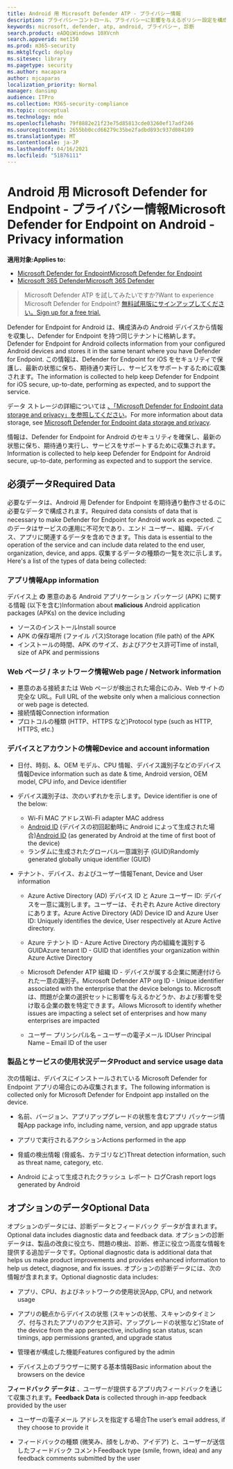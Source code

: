 ```yaml
---
title: Android 用 Microsoft Defender ATP - プライバシー情報
description: プライバシーコントロール、プライバシーに影響を与えるポリシー設定を構成する方法、および Microsoft Defender ATP for Android で収集された診断データに関する情報。
keywords: microsoft, defender, atp, android, プライバシー, 診断
search.product: eADQiWindows 10XVcnh
search.appverid: met150
ms.prod: m365-security
ms.mktglfcycl: deploy
ms.sitesec: library
ms.pagetype: security
ms.author: macapara
author: mjcaparas
localization_priority: Normal
manager: dansimp
audience: ITPro
ms.collection: M365-security-compliance
ms.topic: conceptual
ms.technology: mde
ms.openlocfilehash: 79f8882e21f23e75d85813cde03260ef17adf246
ms.sourcegitcommit: 2655bb0ccd66279c35be2fadbd893c937d084109
ms.translationtype: MT
ms.contentlocale: ja-JP
ms.lasthandoff: 04/16/2021
ms.locfileid: "51876111"
---
```

#  <a name="microsoft-defender-for-endpoint-on-android---privacy-information"></a><span data-ttu-id="85bd7-104">Android 用 Microsoft Defender for Endpoint - プライバシー情報</span><span class="sxs-lookup"><span data-stu-id="85bd7-104">Microsoft Defender for Endpoint on Android - Privacy information</span></span>

<span data-ttu-id="85bd7-105">**適用対象:**</span><span class="sxs-lookup"><span data-stu-id="85bd7-105">**Applies to:**</span></span>
- [<span data-ttu-id="85bd7-106">Microsoft Defender for Endpoint</span><span class="sxs-lookup"><span data-stu-id="85bd7-106">Microsoft Defender for Endpoint</span></span>](https://go.microsoft.com/fwlink/p/?linkid=2154037)
- [<span data-ttu-id="85bd7-107">Microsoft 365 Defender</span><span class="sxs-lookup"><span data-stu-id="85bd7-107">Microsoft 365 Defender</span></span>](https://go.microsoft.com/fwlink/?linkid=2118804)

> <span data-ttu-id="85bd7-108">Microsoft Defender ATP を試してみたいですか?</span><span class="sxs-lookup"><span data-stu-id="85bd7-108">Want to experience Microsoft Defender for Endpoint?</span></span> [<span data-ttu-id="85bd7-109">無料試用版にサインアップしてください。</span><span class="sxs-lookup"><span data-stu-id="85bd7-109">Sign up for a free trial.</span></span>](https://www.microsoft.com/microsoft-365/windows/microsoft-defender-atp?ocid=docs-wdatp-exposedapis-abovefoldlink) 


<span data-ttu-id="85bd7-110">Defender for Endpoint for Android は、構成済みの Android デバイスから情報を収集し、Defender for Endpoint を持つ同じテナントに格納します。</span><span class="sxs-lookup"><span data-stu-id="85bd7-110">Defender for Endpoint for Android collects information from your configured Android devices and stores it in the same tenant where you have Defender for Endpoint.</span></span> <span data-ttu-id="85bd7-111">この情報は、Defender for Endpoint for iOS をセキュリティで保護し、最新の状態に保ち、期待通り実行し、サービスをサポートするために収集されます。</span><span class="sxs-lookup"><span data-stu-id="85bd7-111">The information is collected to help keep Defender for Endpoint for iOS secure, up-to-date, performing as expected, and to support the service.</span></span>

<span data-ttu-id="85bd7-112">データ ストレージの詳細については [、「Microsoft Defender for Endpoint data storage and privacy」を参照してください](data-storage-privacy.md)。</span><span class="sxs-lookup"><span data-stu-id="85bd7-112">For more information about data storage, see [Microsoft Defender for Endpoint data storage and privacy](data-storage-privacy.md).</span></span>

<span data-ttu-id="85bd7-113">情報は、Defender for Endpoint for Android のセキュリティを確保し、最新の状態に保ち、期待通り実行し、サービスをサポートするために収集されます。</span><span class="sxs-lookup"><span data-stu-id="85bd7-113">Information is collected to help keep Defender for Endpoint for Android secure, up-to-date, performing as expected and to support the service.</span></span>

## <a name="required-data"></a><span data-ttu-id="85bd7-114">必須データ</span><span class="sxs-lookup"><span data-stu-id="85bd7-114">Required Data</span></span> 

<span data-ttu-id="85bd7-115">必要なデータは、Android 用 Defender for Endpoint を期待通り動作させるのに必要なデータで構成されます。</span><span class="sxs-lookup"><span data-stu-id="85bd7-115">Required data consists of data that is necessary to make Defender for Endpoint for Android work as expected.</span></span> <span data-ttu-id="85bd7-116">このデータはサービスの運用に不可欠であり、エンド ユーザー、組織、デバイス、アプリに関連するデータを含めできます。</span><span class="sxs-lookup"><span data-stu-id="85bd7-116">This data is essential to the operation of the service and can include data related to the end user, organization, device, and apps.</span></span> <span data-ttu-id="85bd7-117">収集するデータの種類の一覧を次に示します。</span><span class="sxs-lookup"><span data-stu-id="85bd7-117">Here's a list of the types of data being collected:</span></span>

### <a name="app-information"></a><span data-ttu-id="85bd7-118">アプリ情報</span><span class="sxs-lookup"><span data-stu-id="85bd7-118">App information</span></span>

<span data-ttu-id="85bd7-119">デバイス上 **の** 悪意のある Android アプリケーション パッケージ (APK) に関する情報 (以下を含む)</span><span class="sxs-lookup"><span data-stu-id="85bd7-119">Information about **malicious** Android application packages (APKs) on the device including</span></span>

-  <span data-ttu-id="85bd7-120">ソースのインストール</span><span class="sxs-lookup"><span data-stu-id="85bd7-120">Install source</span></span>
-  <span data-ttu-id="85bd7-121">APK の保存場所 (ファイル パス)</span><span class="sxs-lookup"><span data-stu-id="85bd7-121">Storage location (file path) of the APK</span></span>
-  <span data-ttu-id="85bd7-122">インストールの時間、APK のサイズ、およびアクセス許可</span><span class="sxs-lookup"><span data-stu-id="85bd7-122">Time of install, size of APK and permissions</span></span>

### <a name="web-page--network-information"></a><span data-ttu-id="85bd7-123">Web ページ / ネットワーク情報</span><span class="sxs-lookup"><span data-stu-id="85bd7-123">Web page / Network information</span></span>

- <span data-ttu-id="85bd7-124">悪意のある接続または Web ページが検出された場合にのみ、Web サイトの完全な URL。</span><span class="sxs-lookup"><span data-stu-id="85bd7-124">Full URL of the website only when a malicious connection or web page is detected.</span></span>
- <span data-ttu-id="85bd7-125">接続情報</span><span class="sxs-lookup"><span data-stu-id="85bd7-125">Connection information</span></span>
- <span data-ttu-id="85bd7-126">プロトコルの種類 (HTTP、HTTPS など)</span><span class="sxs-lookup"><span data-stu-id="85bd7-126">Protocol type (such as HTTP, HTTPS, etc.)</span></span>


### <a name="device-and-account-information"></a><span data-ttu-id="85bd7-127">デバイスとアカウントの情報</span><span class="sxs-lookup"><span data-stu-id="85bd7-127">Device and account information</span></span>

- <span data-ttu-id="85bd7-128">日付、時刻、&、OEM モデル、CPU 情報、デバイス識別子などのデバイス情報</span><span class="sxs-lookup"><span data-stu-id="85bd7-128">Device information such as date & time, Android version, OEM model, CPU       info, and Device identifier</span></span>
- <span data-ttu-id="85bd7-129">デバイス識別子は、次のいずれかを示します。</span><span class="sxs-lookup"><span data-stu-id="85bd7-129">Device identifier is one of the below:</span></span>
    - <span data-ttu-id="85bd7-130">Wi-Fi MAC アドレス</span><span class="sxs-lookup"><span data-stu-id="85bd7-130">Wi-Fi adapter MAC address</span></span>
    - <span data-ttu-id="85bd7-131">[Android ID](https://developer.android.com/reference/android/provider/Settings.Secure#ANDROID_ID) (デバイスの初回起動時に Android によって生成された場合)</span><span class="sxs-lookup"><span data-stu-id="85bd7-131">[Android       ID](https://developer.android.com/reference/android/provider/Settings.Secure#ANDROID_ID) (as generated by Android at the time of first boot of the device)</span></span>
    - <span data-ttu-id="85bd7-132">ランダムに生成されたグローバル一意識別子 (GUID)</span><span class="sxs-lookup"><span data-stu-id="85bd7-132">Randomly generated globally unique identifier (GUID)</span></span>

- <span data-ttu-id="85bd7-133">テナント、デバイス、およびユーザー情報</span><span class="sxs-lookup"><span data-stu-id="85bd7-133">Tenant, Device and User information</span></span>
    -   <span data-ttu-id="85bd7-134">Azure Active Directory (AD) デバイス ID と Azure ユーザー ID: デバイスを一意に識別します。ユーザーは、それぞれ Azure Active directory にあります。</span><span class="sxs-lookup"><span data-stu-id="85bd7-134">Azure Active Directory (AD) Device ID and Azure User ID: Uniquely     identifies the device, User respectively at Azure Active directory.</span></span>

    -   <span data-ttu-id="85bd7-135">Azure テナント ID - Azure Active Directory 内の組織を識別する GUID</span><span class="sxs-lookup"><span data-stu-id="85bd7-135">Azure tenant ID - GUID that identifies your organization within     Azure Active Directory</span></span>

    -   <span data-ttu-id="85bd7-136">Microsoft Defender ATP 組織 ID - デバイスが属する企業に関連付けられた一意の識別子。</span><span class="sxs-lookup"><span data-stu-id="85bd7-136">Microsoft Defender ATP org ID - Unique identifier associated with the enterprise that the device belongs to.</span></span> <span data-ttu-id="85bd7-137">Microsoft は、問題が企業の選択セットに影響を与えるかどうか、および影響を受け取る企業の数を特定できます。</span><span class="sxs-lookup"><span data-stu-id="85bd7-137">Allows Microsoft to identify whether issues are impacting a select set of enterprises and how many enterprises are impacted</span></span> 

    -   <span data-ttu-id="85bd7-138">ユーザー プリンシパル名 – ユーザーの電子メール ID</span><span class="sxs-lookup"><span data-stu-id="85bd7-138">User Principal Name – Email ID of the user</span></span>

### <a name="product-and-service-usage-data"></a><span data-ttu-id="85bd7-139">製品とサービスの使用状況データ</span><span class="sxs-lookup"><span data-stu-id="85bd7-139">Product and service usage data</span></span>

<span data-ttu-id="85bd7-140">次の情報は、デバイスにインストールされている Microsoft Defender for Endpoint アプリの場合にのみ収集されます。</span><span class="sxs-lookup"><span data-stu-id="85bd7-140">The following information is collected only for Microsoft Defender for Endpoint app installed on the device.</span></span> 

-   <span data-ttu-id="85bd7-141">名前、バージョン、アプリアップグレードの状態を含むアプリ パッケージ情報</span><span class="sxs-lookup"><span data-stu-id="85bd7-141">App package info, including name, version, and app upgrade status</span></span>

-   <span data-ttu-id="85bd7-142">アプリで実行されるアクション</span><span class="sxs-lookup"><span data-stu-id="85bd7-142">Actions performed in the app</span></span>

-   <span data-ttu-id="85bd7-143">脅威の検出情報 (脅威名、カテゴリなど)</span><span class="sxs-lookup"><span data-stu-id="85bd7-143">Threat detection information, such as threat name, category, etc.</span></span>

-   <span data-ttu-id="85bd7-144">Android によって生成されたクラッシュ レポート ログ</span><span class="sxs-lookup"><span data-stu-id="85bd7-144">Crash report logs generated by Android</span></span>

## <a name="optional-data"></a><span data-ttu-id="85bd7-145">オプションのデータ</span><span class="sxs-lookup"><span data-stu-id="85bd7-145">Optional Data</span></span>

<span data-ttu-id="85bd7-146">オプションのデータには、診断データとフィードバック データが含まれます。</span><span class="sxs-lookup"><span data-stu-id="85bd7-146">Optional data includes diagnostic data and feedback data.</span></span> <span data-ttu-id="85bd7-147">オプションの診断データは、製品の改良に役立ち、問題の検出、診断、修正に役立つ高度な情報を提供する追加データです。</span><span class="sxs-lookup"><span data-stu-id="85bd7-147">Optional diagnostic data is additional data that helps us make product improvements and provides enhanced information to help us detect, diagnose, and fix issues.</span></span> <span data-ttu-id="85bd7-148">オプションの診断データには、次の情報が含まれます。</span><span class="sxs-lookup"><span data-stu-id="85bd7-148">Optional diagnostic data includes:</span></span>

-   <span data-ttu-id="85bd7-149">アプリ、CPU、およびネットワークの使用状況</span><span class="sxs-lookup"><span data-stu-id="85bd7-149">App, CPU, and network usage</span></span>

-   <span data-ttu-id="85bd7-150">アプリの観点からデバイスの状態 (スキャンの状態、スキャンのタイミング、付与されたアプリのアクセス許可、アップグレードの状態など)</span><span class="sxs-lookup"><span data-stu-id="85bd7-150">State of the device from the app perspective, including scan status, scan timings, app permissions granted, and upgrade status</span></span>

-   <span data-ttu-id="85bd7-151">管理者が構成した機能</span><span class="sxs-lookup"><span data-stu-id="85bd7-151">Features configured by the admin</span></span>

-   <span data-ttu-id="85bd7-152">デバイス上のブラウザーに関する基本情報</span><span class="sxs-lookup"><span data-stu-id="85bd7-152">Basic information about the browsers on the device</span></span>

<span data-ttu-id="85bd7-153">**フィードバック データは** 、ユーザーが提供するアプリ内フィードバックを通じて収集されます。</span><span class="sxs-lookup"><span data-stu-id="85bd7-153">**Feedback Data** is collected through in-app feedback provided by the user</span></span>

-   <span data-ttu-id="85bd7-154">ユーザーの電子メール アドレスを指定する場合</span><span class="sxs-lookup"><span data-stu-id="85bd7-154">The user’s email address, if they choose to provide it</span></span>

-   <span data-ttu-id="85bd7-155">フィードバックの種類 (微笑み、顔をしかめ、アイデア) と、ユーザーが送信したフィードバック コメント</span><span class="sxs-lookup"><span data-stu-id="85bd7-155">Feedback type (smile, frown, idea) and any feedback comments submitted by the user</span></span>

